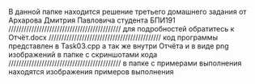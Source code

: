 В данной папке находится решение третьего домашнего задания от Архарова Дмитрия Павловича студента БПИ191
////////////////////////////////////////////
для подробностей обратитесь к Отчёт.docx
////////////////////////////////////////////
код программы представлен в Task03.cpp а так же внутри Отчёта и в виде png изображений в папке с скриншотами кода
////////////////////////////////////////////
в папке с примерами выполнения находятся изображения примеров выполнения
